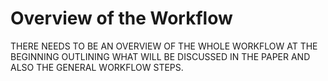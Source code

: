 # Overview of the Workflow

THERE NEEDS TO BE AN OVERVIEW OF THE WHOLE WORKFLOW AT THE BEGINNING OUTLINING WHAT WILL BE DISCUSSED IN THE PAPER AND ALSO THE GENERAL WORKFLOW STEPS.